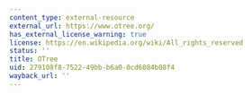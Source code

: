 ```yaml
---
content_type: external-resource
external_url: https://www.otree.org/
has_external_license_warning: true
license: https://en.wikipedia.org/wiki/All_rights_reserved
status: ''
title: OTree
uid: 279108f8-7522-49bb-b6a0-0cd6084b08f4
wayback_url: ''
---
```

